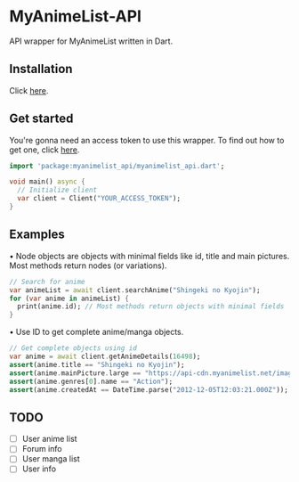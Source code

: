 # MyAnimeList-API
API wrapper for MyAnimeList written in Dart.

## Installation
Click [here](https://pub.dev/packages/myanimelist_api/install).

## Get started
You're gonna need an access token to use this wrapper. To find out how to get one, click [here](https://myanimelist.net/blog.php?eid=835707).

```dart
import 'package:myanimelist_api/myanimelist_api.dart';

void main() async {
  // Initialize client
  var client = Client("YOUR_ACCESS_TOKEN");
}
```

## Examples
• Node objects are objects with minimal fields like id, title and main pictures.
  Most methods return nodes (or variations).

```dart
// Search for anime
var animeList = await client.searchAnime("Shingeki no Kyojin");
for (var anime in animeList) {
  print(anime.id); // Most methods return objects with minimal fields
}
```

• Use ID to get complete anime/manga objects.

```dart
// Get complete objects using id
var anime = await client.getAnimeDetails(16498);
assert(anime.title == "Shingeki no Kyojin");
assert(anime.mainPicture.large == "https://api-cdn.myanimelist.net/images/anime/10/47347l.jpg");
assert(anime.genres[0].name == "Action");
assert(anime.createdAt == DateTime.parse("2012-12-05T12:03:21.000Z"));
```

## TODO
- [ ] User anime list
- [ ] Forum info
- [ ] User manga list
- [ ] User info

